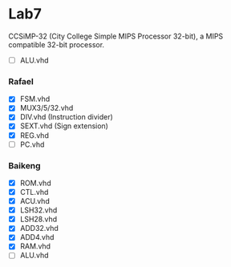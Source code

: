 # Lab7
CCSiMP-32 (City College Simple MIPS Processor 32-bit), a MIPS compatible 32-bit processor.

- [ ] ALU.vhd

### Rafael
- [x] FSM.vhd
- [x] MUX3/5/32.vhd
- [x] DIV.vhd (Instruction divider)
- [x] SEXT.vhd (Sign extension)
- [x] REG.vhd
- [ ] PC.vhd

### Baikeng	
- [x] ROM.vhd
- [x] CTL.vhd
- [x] ACU.vhd
- [x] LSH32.vhd
- [x] LSH28.vhd
- [x] ADD32.vhd
- [x] ADD4.vhd
- [x] RAM.vhd
- [ ] ALU.vhd
